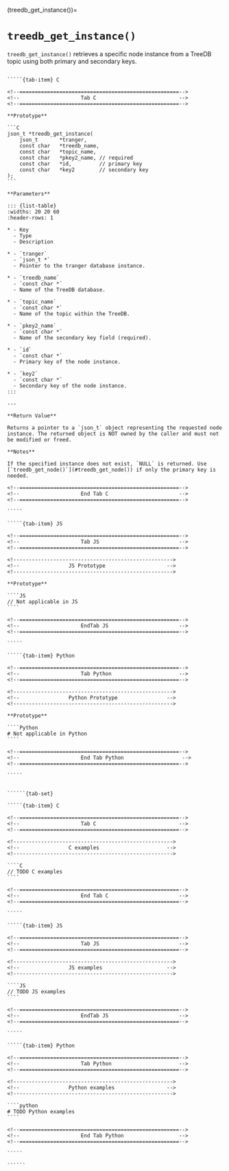 <!-- ============================================================== -->
(treedb_get_instance())=
# `treedb_get_instance()`
<!-- ============================================================== -->

`treedb_get_instance()` retrieves a specific node instance from a TreeDB topic using both primary and secondary keys.

<!------------------------------------------------------------>
<!--                    Prototypes                          -->
<!------------------------------------------------------------>

``````{tab-set}

`````{tab-item} C

<!--====================================================-->
<!--                    Tab C                           -->
<!--====================================================-->

**Prototype**

```C
json_t *treedb_get_instance(
    json_t       *tranger,
    const char   *treedb_name,
    const char   *topic_name,
    const char   *pkey2_name, // required
    const char   *id,         // primary key
    const char   *key2        // secondary key
);
```

**Parameters**

::: {list-table}
:widths: 20 20 60
:header-rows: 1

* - Key
  - Type
  - Description

* - `tranger`
  - `json_t *`
  - Pointer to the tranger database instance.

* - `treedb_name`
  - `const char *`
  - Name of the TreeDB database.

* - `topic_name`
  - `const char *`
  - Name of the topic within the TreeDB.

* - `pkey2_name`
  - `const char *`
  - Name of the secondary key field (required).

* - `id`
  - `const char *`
  - Primary key of the node instance.

* - `key2`
  - `const char *`
  - Secondary key of the node instance.
:::

---

**Return Value**

Returns a pointer to a `json_t` object representing the requested node instance. The returned object is NOT owned by the caller and must not be modified or freed.

**Notes**

If the specified instance does not exist, `NULL` is returned. Use [`treedb_get_node()`](#treedb_get_node()) if only the primary key is needed.

<!--====================================================-->
<!--                    End Tab C                       -->
<!--====================================================-->

`````

`````{tab-item} JS

<!--====================================================-->
<!--                    Tab JS                          -->
<!--====================================================-->

<!---------------------------------------------------->
<!--                JS Prototype                    -->
<!---------------------------------------------------->

**Prototype**

````JS
// Not applicable in JS
````

<!--====================================================-->
<!--                    EndTab JS                       -->
<!--====================================================-->

`````

`````{tab-item} Python

<!--====================================================-->
<!--                    Tab Python                      -->
<!--====================================================-->

<!---------------------------------------------------->
<!--                Python Prototype                -->
<!---------------------------------------------------->

**Prototype**

````Python
# Not applicable in Python
````

<!--====================================================-->
<!--                    End Tab Python                   -->
<!--====================================================-->

`````

``````

<!------------------------------------------------------------>
<!--                    Examples                            -->
<!------------------------------------------------------------>

```````{dropdown} Examples

``````{tab-set}

`````{tab-item} C

<!--====================================================-->
<!--                    Tab C                           -->
<!--====================================================-->

<!---------------------------------------------------->
<!--                C examples                      -->
<!---------------------------------------------------->

````C
// TODO C examples
````

<!--====================================================-->
<!--                    End Tab C                       -->
<!--====================================================-->

`````

`````{tab-item} JS

<!--====================================================-->
<!--                    Tab JS                          -->
<!--====================================================-->

<!---------------------------------------------------->
<!--                JS examples                     -->
<!---------------------------------------------------->

````JS
// TODO JS examples
````

<!--====================================================-->
<!--                    EndTab JS                       -->
<!--====================================================-->

`````

`````{tab-item} Python

<!--====================================================-->
<!--                    Tab Python                      -->
<!--====================================================-->

<!---------------------------------------------------->
<!--                Python examples                 -->
<!---------------------------------------------------->

````python
# TODO Python examples
````

<!--====================================================-->
<!--                    End Tab Python                  -->
<!--====================================================-->

`````

``````

```````
